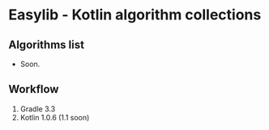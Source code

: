 # Easylib - Kotlin algorithm collections
## Algorithms list
- Soon.

## Workflow
1. Gradle 3.3
2. Kotlin 1.0.6 (1.1 soon) 

